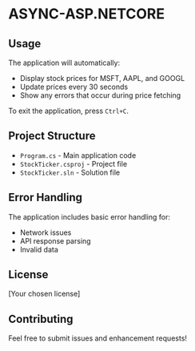 # ASYNC-ASP.NETCORE

## Usage

The application will automatically:
- Display stock prices for MSFT, AAPL, and GOOGL
- Update prices every 30 seconds
- Show any errors that occur during price fetching

To exit the application, press `Ctrl+C`.

## Project Structure

- `Program.cs` - Main application code
- `StockTicker.csproj` - Project file
- `StockTicker.sln` - Solution file

## Error Handling

The application includes basic error handling for:
- Network issues
- API response parsing
- Invalid data

## License

[Your chosen license]

## Contributing

Feel free to submit issues and enhancement requests!
